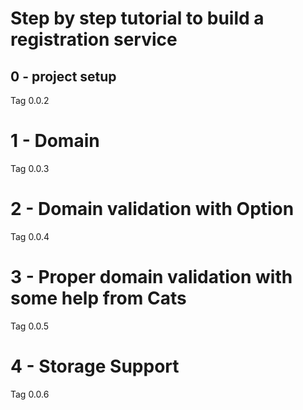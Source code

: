 # Step by step tutorial to build a registration service #

## 0 - project setup


Tag 0.0.2 

# 1 - Domain 

Tag 0.0.3

# 2 - Domain validation with Option

Tag 0.0.4

# 3 - Proper domain validation with some help from Cats

Tag 0.0.5

# 4 - Storage Support

Tag 0.0.6 